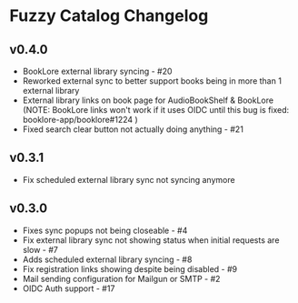 # Fuzzy Catalog Changelog

## v0.4.0

- BookLore external library syncing - #20
- Reworked external sync to better support books being in more than 1 external library
- External library links on book page for AudioBookShelf & BookLore (NOTE: BookLore links won't work if it uses OIDC until this bug is fixed: booklore-app/booklore#1224 )
- Fixed search clear button not actually doing anything - #21

## v0.3.1

- Fix scheduled external library sync not syncing anymore

## v0.3.0

- Fixes sync popups not being closeable - #4
- Fix external library sync not showing status when initial requests are slow - #7
- Adds scheduled external library syncing - #8
- Fix registration links showing despite being disabled - #9
- Mail sending configuration for Mailgun or SMTP - #2
- OIDC Auth support - #17
